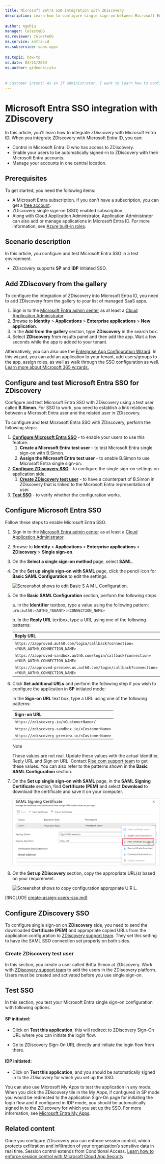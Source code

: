 ```yaml
---
title: Microsoft Entra SSO integration with ZDiscovery
description: Learn how to configure single sign-on between Microsoft Entra ID and ZDiscovery.

author: nguhiu
manager: CelesteDG
ms.reviewer: CelesteDG
ms.service: entra-id
ms.subservice: saas-apps

ms.topic: how-to
ms.date: 03/25/2024
ms.author: gideonkiratu


# Customer intent: As an IT administrator, I want to learn how to configure single sign-on between Microsoft Entra ID and ZDiscovery so that I can control who has access to ZDiscovery, enable automatic sign-in with Microsoft Entra accounts, and manage my accounts in one central location.
---
```


# Microsoft Entra SSO integration with ZDiscovery

In this article,  you'll learn how to integrate ZDiscovery with Microsoft Entra ID. When you integrate ZDiscovery with Microsoft Entra ID, you can:

* Control in Microsoft Entra ID who has access to ZDiscovery.
* Enable your users to be automatically signed-in to ZDiscovery with their Microsoft Entra accounts.
* Manage your accounts in one central location.

## Prerequisites

To get started, you need the following items:

* A Microsoft Entra subscription. If you don't have a subscription, you can get a [free account](https://azure.microsoft.com/free/).
* ZDiscovery single sign-on (SSO) enabled subscription.
* Along with Cloud Application Administrator, Application Administrator can also add or manage applications in Microsoft Entra ID.
For more information, see [Azure built-in roles](~/identity/role-based-access-control/permissions-reference.md).

## Scenario description

In this article,  you configure and test Microsoft Entra SSO in a test environment.

* ZDiscovery supports **SP** and **IDP** initiated SSO.

## Add ZDiscovery from the gallery

To configure the integration of ZDiscovery into Microsoft Entra ID, you need to add ZDiscovery from the gallery to your list of managed SaaS apps.

1. Sign in to the [Microsoft Entra admin center](https://entra.microsoft.com) as at least a [Cloud Application Administrator](~/identity/role-based-access-control/permissions-reference.md#cloud-application-administrator).
1. Browse to **Identity** > **Applications** > **Enterprise applications** > **New application**.
1. In the **Add from the gallery** section, type **ZDiscovery** in the search box.
1. Select **ZDiscovery** from results panel and then add the app. Wait a few seconds while the app is added to your tenant.

 Alternatively, you can also use the [Enterprise App Configuration Wizard](https://portal.office.com/AdminPortal/home?Q=Docs#/azureadappintegration). In this wizard, you can add an application to your tenant, add users/groups to the app, assign roles, as well as walk through the SSO configuration as well. [Learn more about Microsoft 365 wizards.](/microsoft-365/admin/misc/azure-ad-setup-guides)

<a name='configure-and-test-azure-ad-sso-for-zdiscovery'></a>

## Configure and test Microsoft Entra SSO for ZDiscovery

Configure and test Microsoft Entra SSO with ZDiscovery using a test user called **B.Simon**. For SSO to work, you need to establish a link relationship between a Microsoft Entra user and the related user in ZDiscovery.

To configure and test Microsoft Entra SSO with ZDiscovery, perform the following steps:

1. **[Configure Microsoft Entra SSO](#configure-azure-ad-sso)** - to enable your users to use this feature.
    1. **Create a Microsoft Entra test user** - to test Microsoft Entra single sign-on with B.Simon.
    1. **Assign the Microsoft Entra test user** - to enable B.Simon to use Microsoft Entra single sign-on.
1. **[Configure ZDiscovery SSO](#configure-zdiscovery-sso)** - to configure the single sign-on settings on application side.
    1. **[Create ZDiscovery test user](#create-zdiscovery-test-user)** - to have a counterpart of B.Simon in ZDiscovery that is linked to the Microsoft Entra representation of user.
1. **[Test SSO](#test-sso)** - to verify whether the configuration works.

<a name='configure-azure-ad-sso'></a>

## Configure Microsoft Entra SSO

Follow these steps to enable Microsoft Entra SSO.

1. Sign in to the [Microsoft Entra admin center](https://entra.microsoft.com) as at least a [Cloud Application Administrator](~/identity/role-based-access-control/permissions-reference.md#cloud-application-administrator).
1. Browse to **Identity** > **Applications** > **Enterprise applications** > **ZDiscovery** > **Single sign-on**.
1. On the **Select a single sign-on method** page, select **SAML**.
1. On the **Set up single sign-on with SAML** page, click the pencil icon for **Basic SAML Configuration** to edit the settings.

    ![Screenshot shows to edit Basic S A M L Configuration.](common/edit-urls.png "Basic Configuration")

1. On the **Basic SAML Configuration** section, perform the following steps:

    a. In the **Identifier** textbox, type a value using the following pattern:
    `urn:auth0:<AUTH0_TENANT>:<CONNECTION_NAME>`

    b. In the **Reply URL** textbox, type a URL using one of the following patterns:

    | **Reply URL** |
    |-----------|
    | `https://zapproved.auth0.com/login/callback?connection=<YOUR_AUTH0_CONNECTION_NAME>` |
    | `https://zapproved-sandbox.auth0.com/login/callback?connection=<YOUR_AUTH0_CONNECTION_NAME>` |
    | `https://zapproved-preview.us.auth0.com/login/callback?connection=<YOUR_AUTH0_CONNECTION_NAME>` |

1. Click **Set additional URLs** and perform the following step if you wish to configure the application in **SP** initiated mode:    

    In the **Sign-on URL** text box, type a URL using one of the following patterns:

    | **Sign-on URL** |
    |------------|
    | `https://zdiscovery.io/<CustomerName>/` |
    | `https://zdiscovery-sandbox.io/<CustomerName>` |
    | `https://zdiscovery-preview.io/<CustomerName>` |

    > [!Note]
    > These values are not real. Update these values with the actual Identifier, Reply URL and Sign on URL. Contact [Rise.com support team](mailto:support@zapproved.com) to get these values. You can also refer to the patterns shown in the **Basic SAML Configuration** section.

1. On the **Set up single sign-on with SAML** page, in the **SAML Signing Certificate** section,  find **Certificate (PEM)** and select **Download** to download the certificate and save it on your computer.

	![Screenshot shows the Certificate download link.](common/certificate-base64-download.png "Certificate")

1. On the **Set up ZDiscovery** section, copy the appropriate URL(s) based on your requirement.

	![Screenshot shows to copy configuration appropriate U R L.](common/copy-configuration-urls.png "Metadata")    

<a name='create-an-azure-ad-test-user'></a>

[!INCLUDE [create-assign-users-sso.md](~/identity/saas-apps/includes/create-assign-users-sso.md)]

## Configure ZDiscovery SSO

To configure single sign-on on **ZDiscovery** side, you need to send the downloaded **Certificate (PEM)** and appropriate copied URLs from the application configuration to [ZDiscovery support team](mailto:support@zapproved.com). They set this setting to have the SAML SSO connection set properly on both sides.

### Create ZDiscovery test user

In this section, you create a user called Britta Simon at ZDiscovery. Work with [ZDiscovery support team](mailto:support@zapproved.com) to add the users in the ZDiscovery platform. Users must be created and activated before you use single sign-on.

## Test SSO 

In this section, you test your Microsoft Entra single sign-on configuration with following options. 

#### SP initiated:

* Click on **Test this application**, this will redirect to ZDiscovery Sign-On URL where you can initiate the login flow.  

* Go to ZDiscovery Sign-On URL directly and initiate the login flow from there.

#### IDP initiated:

* Click on **Test this application**, and you should be automatically signed in to the ZDiscovery for which you set up the SSO. 

You can also use Microsoft My Apps to test the application in any mode. When you click the ZDiscovery tile in the My Apps, if configured in SP mode you would be redirected to the application Sign-On page for initiating the login flow and if configured in IDP mode, you should be automatically signed in to the ZDiscovery for which you set up the SSO. For more information, see [Microsoft Entra My Apps](/azure/active-directory/manage-apps/end-user-experiences#azure-ad-my-apps).

## Related content

Once you configure ZDiscovery you can enforce session control, which protects exfiltration and infiltration of your organization’s sensitive data in real time. Session control extends from Conditional Access. [Learn how to enforce session control with Microsoft Cloud App Security](/cloud-app-security/proxy-deployment-aad).
